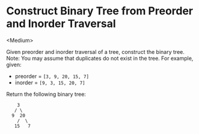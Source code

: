 # Construct Binary Tree from Preorder and Inorder Traversal

\<Medium>

Given preorder and inorder traversal of a tree, construct the binary tree.
Note: You may assume that duplicates do not exist in the tree. For example,
given:
- preorder = `[3, 9, 20, 15, 7]`
- inorder = `[9, 3, 15, 20, 7]`

Return the following binary tree:
```
    3
   / \
  9  20
    /  \
   15   7
```

